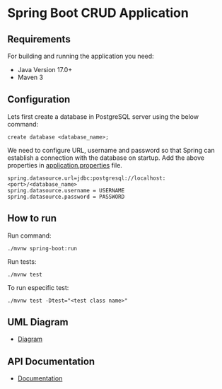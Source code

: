 # Spring Boot CRUD Application 

##  Requirements

For building and running the application you need:

- Java Version 17.0+
- Maven 3

## Configuration

Lets first create a database in PostgreSQL server using the below command:

```
create database <database_name>;
```

We need to configure URL, username and password so that Spring can establish a connection with the database on startup.
Add the above properties in [application.properties](https://github.com/nico-ortiz/tienda-spring/blob/main/src/main/resources/application.properties) file.

```
spring.datasource.url=jdbc:postgresql://localhost:<port>/<database_name>
spring.datasource.username = USERNAME
spring.datasource.password = PASSWORD
```

## How to run 

Run command: 

```
./mvnw spring-boot:run
```
Run tests:

```
./mvnw test
```

To run especific test:
```
./mvnw test -Dtest="<test class name>"
```
## UML Diagram
- [Diagram](https://github.com/nico-ortiz/tienda-spring/blob/main/docs/UML.png)

## API Documentation

- [Documentation](https://documenter.getpostman.com/view/17467236/2s9YJZ3jGt)